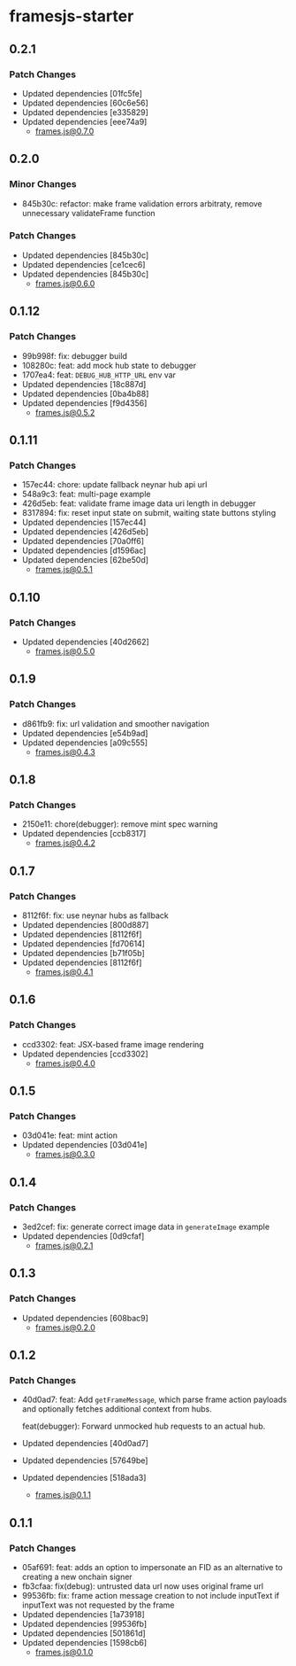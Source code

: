 # framesjs-starter

## 0.2.1

### Patch Changes

- Updated dependencies [01fc5fe]
- Updated dependencies [60c6e56]
- Updated dependencies [e335829]
- Updated dependencies [eee74a9]
  - frames.js@0.7.0

## 0.2.0

### Minor Changes

- 845b30c: refactor: make frame validation errors arbitraty, remove unnecessary validateFrame function

### Patch Changes

- Updated dependencies [845b30c]
- Updated dependencies [ce1cec6]
- Updated dependencies [845b30c]
  - frames.js@0.6.0

## 0.1.12

### Patch Changes

- 99b998f: fix: debugger build
- 108280c: feat: add mock hub state to debugger
- 1707ea4: feat: `DEBUG_HUB_HTTP_URL` env var
- Updated dependencies [18c887d]
- Updated dependencies [0ba4b88]
- Updated dependencies [f9d4356]
  - frames.js@0.5.2

## 0.1.11

### Patch Changes

- 157ec44: chore: update fallback neynar hub api url
- 548a9c3: feat: multi-page example
- 426d5eb: feat: validate frame image data uri length in debugger
- 8317894: fix: reset input state on submit, waiting state buttons styling
- Updated dependencies [157ec44]
- Updated dependencies [426d5eb]
- Updated dependencies [70a0ff6]
- Updated dependencies [d1596ac]
- Updated dependencies [62be50d]
  - frames.js@0.5.1

## 0.1.10

### Patch Changes

- Updated dependencies [40d2662]
  - frames.js@0.5.0

## 0.1.9

### Patch Changes

- d861fb9: fix: url validation and smoother navigation
- Updated dependencies [e54b9ad]
- Updated dependencies [a09c555]
  - frames.js@0.4.3

## 0.1.8

### Patch Changes

- 2150e11: chore(debugger): remove mint spec warning
- Updated dependencies [ccb8317]
  - frames.js@0.4.2

## 0.1.7

### Patch Changes

- 8112f6f: fix: use neynar hubs as fallback
- Updated dependencies [800d887]
- Updated dependencies [8112f6f]
- Updated dependencies [fd70614]
- Updated dependencies [b71f05b]
- Updated dependencies [8112f6f]
  - frames.js@0.4.1

## 0.1.6

### Patch Changes

- ccd3302: feat: JSX-based frame image rendering
- Updated dependencies [ccd3302]
  - frames.js@0.4.0

## 0.1.5

### Patch Changes

- 03d041e: feat: mint action
- Updated dependencies [03d041e]
  - frames.js@0.3.0

## 0.1.4

### Patch Changes

- 3ed2cef: fix: generate correct image data in `generateImage` example
- Updated dependencies [0d9cfaf]
  - frames.js@0.2.1

## 0.1.3

### Patch Changes

- Updated dependencies [608bac9]
  - frames.js@0.2.0

## 0.1.2

### Patch Changes

- 40d0ad7: feat: Add `getFrameMessage`, which parse frame action payloads and optionally fetches additional context from hubs.

  feat(debugger): Forward unmocked hub requests to an actual hub.

- Updated dependencies [40d0ad7]
- Updated dependencies [57649be]
- Updated dependencies [518ada3]
  - frames.js@0.1.1

## 0.1.1

### Patch Changes

- 05af691: feat: adds an option to impersonate an FID as an alternative to creating a new onchain signer
- fb3cfaa: fix(debug): untrusted data url now uses original frame url
- 99536fb: fix: frame action message creation to not include inputText if inputText was not requested by the frame
- Updated dependencies [1a73918]
- Updated dependencies [99536fb]
- Updated dependencies [501861d]
- Updated dependencies [1598cb6]
  - frames.js@0.1.0
